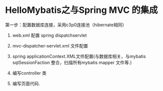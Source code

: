 # HelloMybatis之与Spring MVC 的集成
第一步：配置数据库连接，采用c3p0连接池（hibernate相同）
1. web.xml 配置 spring dispatchservlet
    
2. mvc-dispatcher-servlet.xml 文件配置
3. spring applicationContext.XML文件配置(与数据库相关，与mybatis sqlSessionFaction 整合，扫描所有mybatis mapper 文件等.)
4. 编写controller 类
5. 编写页面代码.
